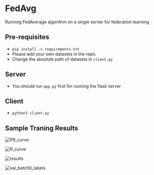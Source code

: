 # FedAvg
Running FedAverage algorithm on a single server for federation learning

## Pre-requisites

- `pip install -r requirements.txt`
- Please add your own datasets in the repo.
- Change the absolute path of datasets in `client.py`

## Server
- You should run `app.py` first for running the flask server

## Client

- `python3 client.py`


## Sample Traning Results

![PR_curve](https://hackmd.io/_uploads/Sy4-6ZSp0.png)

![R_curve](https://hackmd.io/_uploads/ByEZ6brTR.png)

![results](https://hackmd.io/_uploads/r1VZpZS60.png)

![val_batch0_labels](https://hackmd.io/_uploads/r1ymp-HpA.jpg)